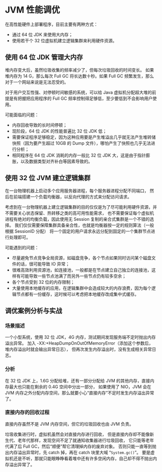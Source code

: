 # JVM 性能调优

在高性能硬件上部署程序，目前主要有两种方式：

- 通过 64 位 JDK 来使用大内存；
- 使用若干个 32 位虚拟机建立逻辑集群来利用硬件资源。

## 使用 64 位 JDK 管理大内存

堆内存变大后，虽然垃圾收集的频率减少了，但每次垃圾回收的时间变长。 如果堆内存为 14 G，那么每次 Full GC 将长达数十秒。如果 Full GC 频繁发生，那么对于一个网站来说是无法忍受的。

对于用户交互性强、对停顿时间敏感的系统，可以给 Java 虚拟机分配超大堆的前提是有把握把应用程序的 Full GC 频率控制得足够低，至少要低到不会影响用户使用。

可能面临的问题：

- 内存回收导致的长时间停顿；
- 现阶段，64 位 JDK 的性能普遍比 32 位 JDK 低；
- 需要保证程序足够稳定，因为这种应用要是产生堆溢出几乎就无法产生堆转储快照（因为要产生超过 10GB 的 Dump 文件），哪怕产生了快照也几乎无法进行分析；
- 相同程序在 64 位 JDK 消耗的内存一般比 32 位 JDK 大，这是由于指针膨胀，以及数据类型对齐补白等因素导致的。

## 使用 32 位 JVM 建立逻辑集群

在一台物理机器上启动多个应用服务器进程，每个服务器进程分配不同端口， 然后在前端搭建一个负载均衡器，以反向代理的方式来分配访问请求。

考虑到在一台物理机器上建立逻辑集群的目的仅仅是为了尽可能利用硬件资源，并不需要关心状态保留、热转移之类的高可用性能需求， 也不需要保证每个虚拟机进程有绝对的均衡负载，因此使用无 Session 复制的亲合式集群是一个不错的选择。 我们仅仅需要保障集群具备亲合性，也就是均衡器按一定的规则算法（一般根据 SessionID 分配） 将一个固定的用户请求永远分配到固定的一个集群节点进行处理即可。

可能遇到的问题：

- 尽量避免节点竞争全局资源，如磁盘竞争，各个节点如果同时访问某个磁盘文件的话，很可能导致 IO 异常；
- 很难高效利用资源池，如连接池，一般都是在节点建立自己独立的连接池，这样有可能导致一些节点池满了而另外一些节点仍有较多空余；
- 各个节点受到 32 位的内存限制；
- 大量使用本地缓存的应用，在逻辑集群中会造成较大的内存浪费，因为每个逻辑节点都有一份缓存，这时候可以考虑把本地缓存改成集中式缓存。

## 调优案例分析与实战

### 场景描述

一个小型系统，使用 32 位 JDK，4G 内存，测试期间发现服务端不定时抛出内存溢出异常。 加入 -XX:+HeapDumpOnOutOfMemoryError（添加这个参数后，堆内存溢出时就会输出异常日志）， 但再次发生内存溢出时，没有生成相关异常日志。

### 分析

在 32 位 JDK 上，1.6G 分配给堆，还有一部分分配给 JVM 的其他内存，直接内存最大也只能在剩余的 0.4G 空间中分出一部分， 如果使用了 NIO，JVM 会在 JVM 内存之外分配内存空间，那么就要小心“直接内存”不足时发生内存溢出异常了。

### 直接内存的回收过程

直接内存虽然不是 JVM 内存空间，但它的垃圾回收也由 JVM 负责。

垃圾收集进行时，虚拟机虽然会对直接内存进行回收， 但是直接内存却不能像新生代、老年代那样，发现空间不足了就通知收集器进行垃圾回收， 它只能等老年代满了后 Full GC，然后“顺便”帮它清理掉内存的废弃对象。 否则只能一直等到抛出内存溢出异常时，先 catch 掉，再在 catch 块里大喊 “`System.gc()`”。 要是虚拟机还是不听，那就只能眼睁睁看着堆中还有许多空闲内存，自己却不得不抛出内存溢出异常了。
